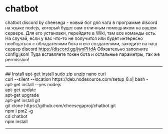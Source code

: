 # chatbot
chatbot discord by cheesega - новый бот для чата в программе discord на языке nodejs, который будет вам отличным помощником на вашем сервере. Для его установки, перейдите в Wiki, там все команды есть. На случай, если у вас что-то не получится или будет интересно пообщаться с обладателями бота и его создателями, заходите на наш сервер discord https://discord.gg/jwnPHdA
Обязательно заполните config.json! Туда вставляете токен бота и остальные параметры, так же permission!<br>
<hr>
## Install
apt-get install sudo zip unzip nano curl<br>
curl --silent --location https://deb.nodesource.com/setup_8.x| bash -<br>
apt-get install --yes nodejs<br>
apt-get update<br>
apt-get upgrade<br>
apt-get install git<br>
git clone https://github.com/cheesegaproj/chatbot.git<br>
npm i pm2 -g<br>
cd chatbot<br>
npm install<br>
<hr>
